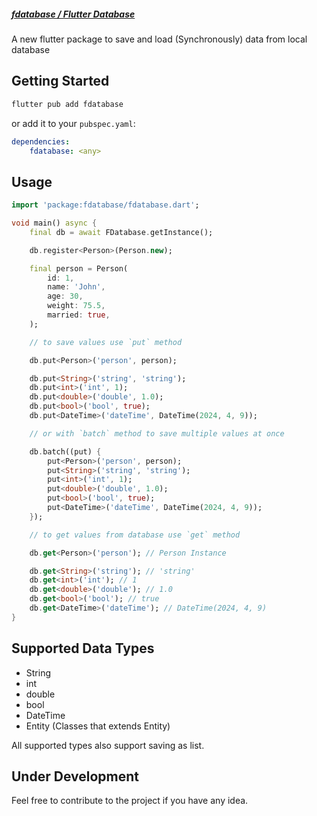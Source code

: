 ##### [fdatabase / Flutter Database](https://pub.dev/packages/fdatabase)

A new flutter package to save and load (Synchronously) data from local database

## Getting Started

```bash
flutter pub add fdatabase
```

or add it to your `pubspec.yaml`: 

```yaml
dependencies:
    fdatabase: <any>
```

## Usage

```dart
import 'package:fdatabase/fdatabase.dart';

void main() async {
    final db = await FDatabase.getInstance();

    db.register<Person>(Person.new);

    final person = Person(
        id: 1,
        name: 'John',
        age: 30,
        weight: 75.5,
        married: true,
    );

    // to save values use `put` method

    db.put<Person>('person', person);

    db.put<String>('string', 'string');
    db.put<int>('int', 1);
    db.put<double>('double', 1.0);
    db.put<bool>('bool', true);
    db.put<DateTime>('dateTime', DateTime(2024, 4, 9));

    // or with `batch` method to save multiple values at once

    db.batch((put) {
        put<Person>('person', person);
        put<String>('string', 'string');
        put<int>('int', 1);
        put<double>('double', 1.0);
        put<bool>('bool', true);
        put<DateTime>('dateTime', DateTime(2024, 4, 9));
    });

    // to get values from database use `get` method

    db.get<Person>('person'); // Person Instance

    db.get<String>('string'); // 'string'
    db.get<int>('int'); // 1
    db.get<double>('double'); // 1.0
    db.get<bool>('bool'); // true
    db.get<DateTime>('dateTime'); // DateTime(2024, 4, 9)
}
```

## Supported Data Types

* String
* int
* double
* bool
* DateTime
* Entity (Classes that extends Entity)

All supported types also support saving as list.

## Under Development

Feel free to contribute to the project if you have any idea.

